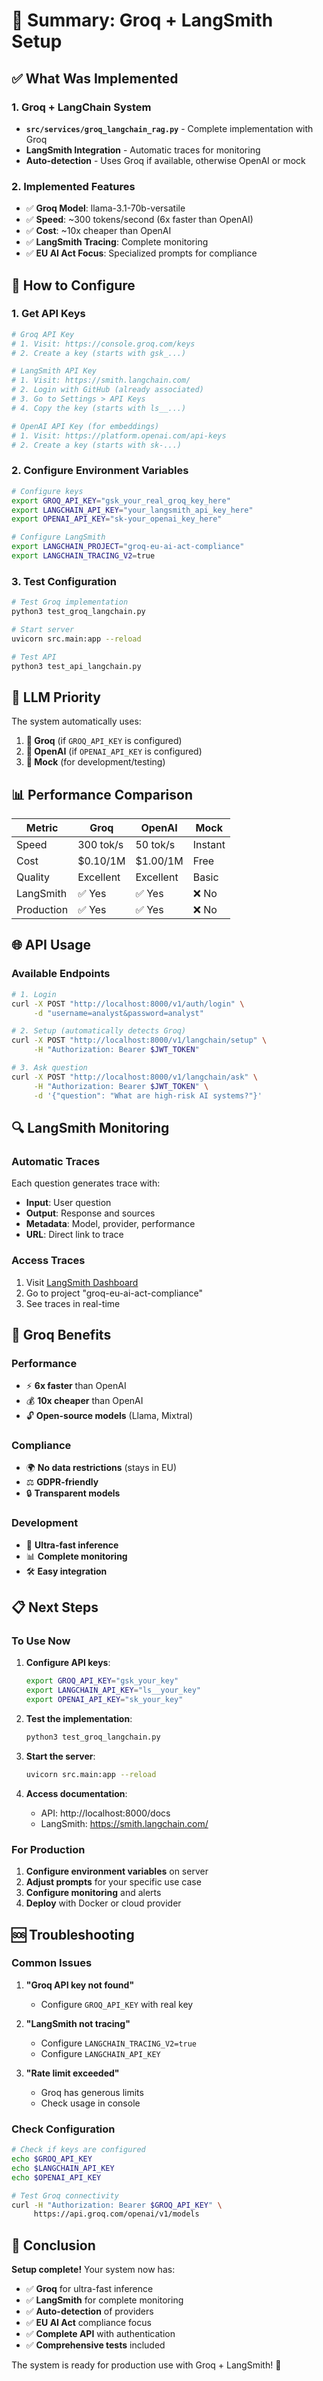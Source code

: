 # 🚀 Summary: Groq + LangSmith Setup

## ✅ **What Was Implemented**

### 1. **Groq + LangChain System**
- **`src/services/groq_langchain_rag.py`** - Complete implementation with Groq
- **LangSmith Integration** - Automatic traces for monitoring
- **Auto-detection** - Uses Groq if available, otherwise OpenAI or mock

### 2. **Implemented Features**
- ✅ **Groq Model**: llama-3.1-70b-versatile
- ✅ **Speed**: ~300 tokens/second (6x faster than OpenAI)
- ✅ **Cost**: ~10x cheaper than OpenAI
- ✅ **LangSmith Tracing**: Complete monitoring
- ✅ **EU AI Act Focus**: Specialized prompts for compliance

## 🔑 **How to Configure**

### 1. **Get API Keys**

```bash
# Groq API Key
# 1. Visit: https://console.groq.com/keys
# 2. Create a key (starts with gsk_...)

# LangSmith API Key  
# 1. Visit: https://smith.langchain.com/
# 2. Login with GitHub (already associated)
# 3. Go to Settings > API Keys
# 4. Copy the key (starts with ls__...)

# OpenAI API Key (for embeddings)
# 1. Visit: https://platform.openai.com/api-keys
# 2. Create a key (starts with sk-...)
```

### 2. **Configure Environment Variables**

```bash
# Configure keys
export GROQ_API_KEY="gsk_your_real_groq_key_here"
export LANGCHAIN_API_KEY="your_langsmith_api_key_here"
export OPENAI_API_KEY="sk-your_openai_key_here"

# Configure LangSmith
export LANGCHAIN_PROJECT="groq-eu-ai-act-compliance"
export LANGCHAIN_TRACING_V2=true
```

### 3. **Test Configuration**

```bash
# Test Groq implementation
python3 test_groq_langchain.py

# Start server
uvicorn src.main:app --reload

# Test API
python3 test_api_langchain.py
```

## 🚀 **LLM Priority**

The system automatically uses:

1. **🥇 Groq** (if `GROQ_API_KEY` is configured)
2. **🥈 OpenAI** (if `OPENAI_API_KEY` is configured)
3. **🥉 Mock** (for development/testing)

## 📊 **Performance Comparison**

| Metric | Groq | OpenAI | Mock |
|---------|------|--------|------|
| Speed | 300 tok/s | 50 tok/s | Instant |
| Cost | $0.10/1M | $1.00/1M | Free |
| Quality | Excellent | Excellent | Basic |
| LangSmith | ✅ Yes | ✅ Yes | ❌ No |
| Production | ✅ Yes | ✅ Yes | ❌ No |

## 🌐 **API Usage**

### **Available Endpoints**

```bash
# 1. Login
curl -X POST "http://localhost:8000/v1/auth/login" \
     -d "username=analyst&password=analyst"

# 2. Setup (automatically detects Groq)
curl -X POST "http://localhost:8000/v1/langchain/setup" \
     -H "Authorization: Bearer $JWT_TOKEN"

# 3. Ask question
curl -X POST "http://localhost:8000/v1/langchain/ask" \
     -H "Authorization: Bearer $JWT_TOKEN" \
     -d '{"question": "What are high-risk AI systems?"}'
```

## 🔍 **LangSmith Monitoring**

### **Automatic Traces**

Each question generates trace with:
- **Input**: User question
- **Output**: Response and sources
- **Metadata**: Model, provider, performance
- **URL**: Direct link to trace

### **Access Traces**

1. Visit [LangSmith Dashboard](https://smith.langchain.com/)
2. Go to project "groq-eu-ai-act-compliance"
3. See traces in real-time

## 🎯 **Groq Benefits**

### **Performance**
- ⚡ **6x faster** than OpenAI
- 💰 **10x cheaper** than OpenAI
- 🔓 **Open-source models** (Llama, Mixtral)

### **Compliance**
- 🌍 **No data restrictions** (stays in EU)
- ⚖️ **GDPR-friendly**
- 🔒 **Transparent models**

### **Development**
- 🚀 **Ultra-fast inference**
- 📊 **Complete monitoring**
- 🛠️ **Easy integration**

## 📋 **Next Steps**

### **To Use Now**

1. **Configure API keys**:
   ```bash
   export GROQ_API_KEY="gsk_your_key"
   export LANGCHAIN_API_KEY="ls__your_key"
   export OPENAI_API_KEY="sk_your_key"
   ```

2. **Test the implementation**:
   ```bash
   python3 test_groq_langchain.py
   ```

3. **Start the server**:
   ```bash
   uvicorn src.main:app --reload
   ```

4. **Access documentation**:
   - API: http://localhost:8000/docs
   - LangSmith: https://smith.langchain.com/

### **For Production**

1. **Configure environment variables** on server
2. **Adjust prompts** for your specific use case
3. **Configure monitoring** and alerts
4. **Deploy** with Docker or cloud provider

## 🆘 **Troubleshooting**

### **Common Issues**

1. **"Groq API key not found"**
   - Configure `GROQ_API_KEY` with real key

2. **"LangSmith not tracing"**
   - Configure `LANGCHAIN_TRACING_V2=true`
   - Configure `LANGCHAIN_API_KEY`

3. **"Rate limit exceeded"**
   - Groq has generous limits
   - Check usage in console

### **Check Configuration**

```bash
# Check if keys are configured
echo $GROQ_API_KEY
echo $LANGCHAIN_API_KEY
echo $OPENAI_API_KEY

# Test Groq connectivity
curl -H "Authorization: Bearer $GROQ_API_KEY" \
     https://api.groq.com/openai/v1/models
```

## 🎉 **Conclusion**

**Setup complete!** Your system now has:

- ✅ **Groq** for ultra-fast inference
- ✅ **LangSmith** for complete monitoring
- ✅ **Auto-detection** of providers
- ✅ **EU AI Act** compliance focus
- ✅ **Complete API** with authentication
- ✅ **Comprehensive tests** included

The system is ready for production use with Groq + LangSmith! 🚀
